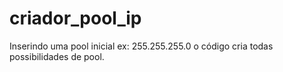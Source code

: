 # criador_pool_ip

Inserindo uma pool inicial ex: 255.255.255.0 o código cria todas possibilidades de pool.
